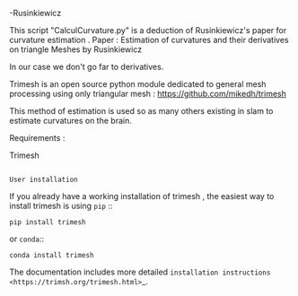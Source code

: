 -Rusinkiewicz

This script "CalculCurvature.py" is a deduction of Rusinkiewicz's paper for curvature estimation . 
Paper : Estimation of curvatures and their derivatives on triangle Meshes by Rusinkiewicz

In our case we don't go far to derivatives.

Trimesh is an open source python module dedicated to general mesh processing using only triangular mesh : 
https://github.com/mikedh/trimesh

This method of estimation is used so as many others existing in slam to estimate curvatures on the brain.

Requirements :

Trimesh
~~~~~~~~~~~~~~~~~

User installation
~~~~~~~~~~~~~~~~~

If you already have a working installation of trimesh ,
the easiest way to install trimesh is using ``pip``   ::

    pip install trimesh

or ``conda``::

    conda install trimesh

The documentation includes more detailed `installation instructions <https://trimsh.org/trimesh.html>`_.

  

